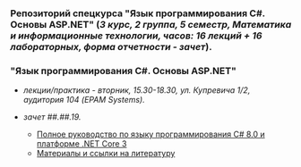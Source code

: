 ### Репозиторий спецкурса "Язык программирования C#. Основы ASP.NET" (*3 курс, 2 группа, 5 семестр, Математика и информационные технологии, часов: 16 лекций + 16 лабораторных, форма отчетности - зачет*).

### "Язык программирования C#. Основы ASP.NET"

  - *лекции/практика - вторник, 15.30-18.30, ул. Купревича 1/2, аудитория 104 (EPAM Systems).*
  - *зачет ##.##.19.*


	- [Полное руководство по языку программирования С# 8.0 и платформе .NET Core 3](https://metanit.com/sharp/tutorial/)
	- [Материалы и ссылки на литературу](https://github.com/EPM-RD-NETLAB/.NET-Framework-modules)
